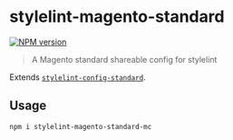 # stylelint-magento-standard

[![NPM version](http://img.shields.io/npm/v/stylelint-magento-standard.svg)](https://www.npmjs.org/package/stylelint-magento-standard)

> A Magento standard shareable config for stylelint

Extends [`stylelint-config-standard`](https://github.com/stylelint/stylelint-config-standard).

## Usage

```
npm i stylelint-magento-standard-mc
```
